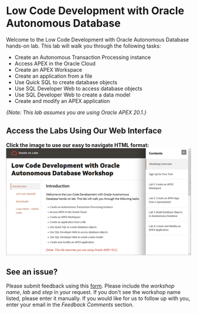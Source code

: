 # Low Code Development with Oracle Autonomous Database

Welcome to the Low Code Development with Oracle Autonomous Database hands-on lab. This lab will walk you through the following tasks:

-  Create an Autonomous Transaction Processing instance
-  Access APEX in the Oracle Cloud
-  Create an APEX Workspace
-  Create an application from a file
-  Use Quick SQL to create database objects
-  Use SQL Developer Web to access database objects
-  Use SQL Developer Web to create a data model
-  Create and modify an APEX application

*{Note: This lab assumes you are using Oracle APEX 20.1.}*


## Access the Labs Using Our Web Interface
**Click the image to use our easy to navigate HTML format:**
[![Low Code Development Workshop](images/low-code-workshop.png " ")](https://oracle.github.io/learning-library/developer-library/apex/low-code-development)

## **See an issue?**
Please submit feedback using this [form](https://apexapps.oracle.com/pls/apex/f?p=133:1:::::P1_FEEDBACK:1). Please include the *workshop name*, *lab* and *step* in your request.  If you don't see the workshop name listed, please enter it manually. If you would like for us to follow up with you, enter your email in the *Feedback Comments* section.
